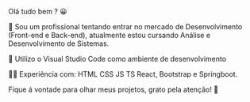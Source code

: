 Olá tudo bem ? 😀 

💼 Sou um profissional tentando entrar no mercado de Desenvolvimento (Front-end e Back-end),
   atualmente estou cursando Análise e Desenvolvimento de Sistemas.

🔧 Utilizo o Visual Studio Code como ambiente de desenvolvimento

👨‍💻 Experiência com: HTML CSS JS TS React, Bootstrap e Springboot.

Fique á vontade para olhar meus projetos, grato pela atenção!  🙌 
